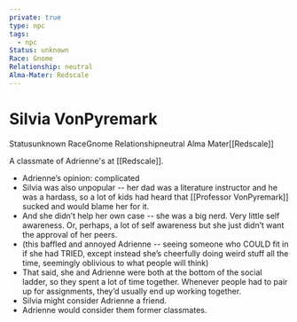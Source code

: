 ```yaml
---
private: true
type: npc
tags:
  - npc
Status: unknown
Race: Gnome
Relationship: neutral
Alma-Mater: Redscale
---
```


# Silvia VonPyremark

<span class="dataview inline-field"><span class="inline-field-key">Status</span><span class="inline-field-value">unknown</span></span>
<span class="dataview inline-field"><span class="inline-field-key">Race</span><span class="inline-field-value">Gnome</span></span>
<span class="dataview inline-field"><span class="inline-field-key">Relationship</span><span class="inline-field-value">neutral</span></span>
<span class="dataview inline-field"><span class="inline-field-key">Alma Mater</span><span class="inline-field-value">[[Redscale]]</span></span>

A classmate of Adrienne's at [[Redscale]].

-   Adrienne’s opinion: complicated  
-   Silvia was also unpopular -- her dad was a literature instructor and he was a hardass, so a lot of kids had heard that [[Professor VonPyremark]] sucked and would blame her for it.    
-   And she didn’t help her own case -- she was a big nerd. Very little self awareness. Or, perhaps, a lot of self awareness but she just didn’t want the approval of her peers.    
-   (this baffled and annoyed Adrienne -- seeing someone who COULD fit in if she had TRIED, except instead she’s cheerfully doing weird stuff all the time, seemingly oblivious to what people will think)    
-   That said, she and Adrienne were both at the bottom of the social ladder, so they spent a lot of time together. Whenever people had to pair up for assignments, they’d usually end up working together.  
-   Silvia might consider Adrienne a friend.
-   Adrienne would consider them former classmates.
    
